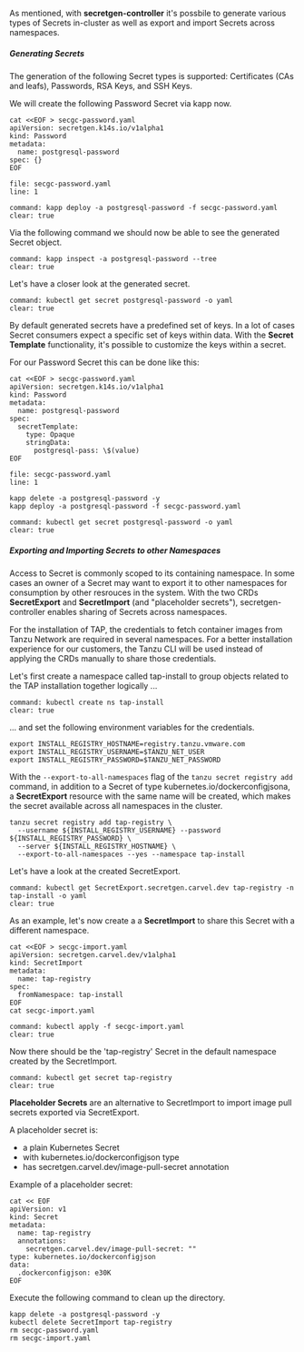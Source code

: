 As mentioned, with **secretgen-controller** it's possbile to generate various types of Secrets in-cluster as well as export and import Secrets across namespaces.

##### Generating Secrets
The generation of the following Secret types is supported: Certificates (CAs and leafs), Passwords, RSA Keys, and SSH Keys.

We will create the following Password Secret via kapp now.
```execute
cat <<EOF > secgc-password.yaml
apiVersion: secretgen.k14s.io/v1alpha1
kind: Password
metadata:
  name: postgresql-password
spec: {}
EOF
```
```editor:open-file
file: secgc-password.yaml
line: 1
```
```terminal:execute
command: kapp deploy -a postgresql-password -f secgc-password.yaml
clear: true
```

Via the following command we should now be able to see the generated Secret object.
```terminal:execute
command: kapp inspect -a postgresql-password --tree
clear: true
```

Let's have a closer look at the generated secret.
```terminal:execute
command: kubectl get secret postgresql-password -o yaml
clear: true
```
By default generated secrets have a predefined set of keys. In a lot of cases Secret consumers expect a specific set of keys within data. With the **Secret Template** functionality, it's possible to customize the keys within a secret.

For our Password Secret this can be done like this:
```execute
cat <<EOF > secgc-password.yaml
apiVersion: secretgen.k14s.io/v1alpha1
kind: Password
metadata:
  name: postgresql-password
spec:
  secretTemplate:
    type: Opaque
    stringData:
      postgresql-pass: \$(value)
EOF
```
```editor:open-file
file: secgc-password.yaml
line: 1
```
```execute
kapp delete -a postgresql-password -y
kapp deploy -a postgresql-password -f secgc-password.yaml
```
```terminal:execute
command: kubectl get secret postgresql-password -o yaml
clear: true
```

##### Exporting and Importing Secrets to other Namespaces

Access to Secret is commonly scoped to its containing namespace. In some cases an owner of a Secret may want to export it to other namespaces for consumption by other resrouces in the system. 
With the two CRDs **SecretExport** and **SecretImport** (and "placeholder secrets"), secretgen-controller enables sharing of Secrets across namespaces.

For the installation of TAP, the credentials to fetch container images from Tanzu Network are required in several namespaces. 
For a better installation experience for our customers, the Tanzu CLI will be used instead of applying the CRDs manually to share those credentials.

Let's first create a namespace called tap-install to group objects related to the TAP installation together logically ...
```terminal:execute
command: kubectl create ns tap-install
clear: true
```
... and set the following environment variables for the credentials.
```execute
export INSTALL_REGISTRY_HOSTNAME=registry.tanzu.vmware.com
export INSTALL_REGISTRY_USERNAME=$TANZU_NET_USER
export INSTALL_REGISTRY_PASSWORD=$TANZU_NET_PASSWORD
```

With the `--export-to-all-namespaces` flag of the `tanzu secret registry add` command, in addition to a Secret of type kubernetes.io/dockerconfigjsona, a **SecretExport** resource with the same name will be created, which makes the secret available across all namespaces in the cluster.
```execute
tanzu secret registry add tap-registry \
  --username ${INSTALL_REGISTRY_USERNAME} --password ${INSTALL_REGISTRY_PASSWORD} \
  --server ${INSTALL_REGISTRY_HOSTNAME} \
  --export-to-all-namespaces --yes --namespace tap-install
```
Let's have a look at the created SecretExport.
```terminal:execute
command: kubectl get SecretExport.secretgen.carvel.dev tap-registry -n tap-install -o yaml
clear: true
```

As an example, let's now create a a **SecretImport** to share this Secret with a different namespace.
```execute
cat <<EOF > secgc-import.yaml
apiVersion: secretgen.carvel.dev/v1alpha1
kind: SecretImport
metadata:
  name: tap-registry
spec:
  fromNamespace: tap-install
EOF
cat secgc-import.yaml
```
```terminal:execute
command: kubectl apply -f secgc-import.yaml
clear: true
```

Now there should be the 'tap-registry' Secret in the default namespace created by the SecretImport.
```terminal:execute
command: kubectl get secret tap-registry
clear: true
```

**Placeholder Secrets** are an alternative to SecretImport to import image pull secrets exported via SecretExport.

A placeholder secret is:
- a plain Kubernetes Secret
- with kubernetes.io/dockerconfigjson type
- has secretgen.carvel.dev/image-pull-secret annotation

Example of a placeholder secret:
```execute
cat << EOF
apiVersion: v1
kind: Secret
metadata:
  name: tap-registry
  annotations:
    secretgen.carvel.dev/image-pull-secret: ""
type: kubernetes.io/dockerconfigjson
data:
  .dockerconfigjson: e30K
EOF
```

Execute the following command to clean up the directory.
```execute
kapp delete -a postgresql-password -y
kubectl delete SecretImport tap-registry
rm secgc-password.yaml
rm secgc-import.yaml
```